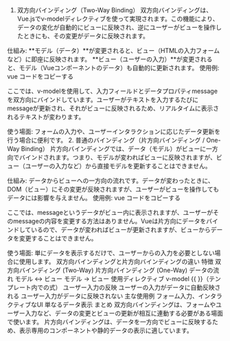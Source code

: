 1. 双方向バインディング（Two-Way Binding）
双方向バインディングは、Vue.jsでv-modelディレクティブを使って実現されます。この機能により、データの変化が自動的にビューに反映され、逆にユーザーがビューを操作したときにも、その変更がデータに反映されます。

仕組み:
**モデル（データ）**が変更されると、ビュー（HTMLの入力フォームなど）に即座に反映されます。
**ビュー（ユーザーの入力）**が変更されると、モデル（Vueコンポーネントのデータ）も自動的に更新されます。
使用例:
vue
コードをコピーする
<template>
  <div>
    <input v-model="message" />
    <p>{{ message }}</p>
  </div>
</template>

<script>
export default {
  data() {
    return {
      message: ""
    }
  }
}
</script>
ここでは、v-modelを使用して、入力フィールドとデータプロパティmessageを双方向にバインドしています。ユーザーがテキストを入力するたびにmessageが更新され、それがビューに反映されるため、リアルタイムに表示されるテキストが変わります。

使う場面:
フォームの入力や、ユーザーインタラクションに応じたデータ更新を行う場合に便利です。
2. 普通のバインディング（片方向バインディング / One-Way Binding）
片方向バインディングでは、データ（モデル）がビューに一方向でバインドされます。つまり、モデルが変わればビューに反映されますが、ビュー（ユーザーの入力など）から直接モデルを更新することはできません。

仕組み:
データからビューへの一方向の流れです。データが変わったときに、DOM（ビュー）にその変更が反映されますが、ユーザーがビューを操作してもデータには影響を与えません。
使用例:
vue
コードをコピーする
<template>
  <div>
    <p>{{ message }}</p>
  </div>
</template>

<script>
export default {
  data() {
    return {
      message: "Hello, Vue!"
    }
  }
}
</script>
ここでは、messageというデータがビュー内に表示されますが、ユーザーがそのmessageの内容を変更する方法はありません。Vueは片方向にデータをバインドしているので、データが変わればビューが更新されますが、ビューからデータを変更することはできません。

使う場面:
単にデータを表示するだけで、ユーザーからの入力を必要としない場合に使用します。
双方向バインディングと片方向バインディングの違い
特徴	双方向バインディング (Two-Way)	片方向バインディング (One-Way)
データの流れ	モデル ↔ ビュー	モデル → ビュー
使用ディレクティブ	v-model	{{ }}（テンプレート内での式）
ユーザー入力の反映	ユーザーの入力がデータに自動反映される	ユーザー入力がデータに反映されない
主な使用例	フォーム入力、インタラクティブなUI	単なるデータ表示
まとめ
双方向バインディングは、フォームやユーザー入力など、データの変更とビューの更新が相互に連動する必要がある場面で使います。
片方向バインディングは、データを一方向でビューに反映するため、表示専用のコンポーネントや静的データの表示に適しています。